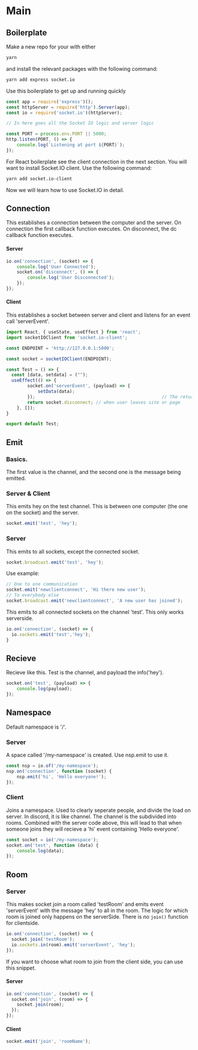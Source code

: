 
# Main

## Boilerplate

Make a new repo for your with either

```bash
yarn
```

and install the relevant packages with the following command:

```bash
yarn add express socket.io
```

Use this boilerplate to get up and running quickly

```javascript
const app = require('express')();
const httpServer = require('http').Server(app);
const io = require('socket.io')(httpServer);

// In here goes all the Socket IO logic and server logic

const PORT = process.env.PORT || 5000;
http.listen(PORT, () => {
    console.log(`Listening at port ${PORT}`);
});
```

For React boilerplate see the client connection in the next section. You will want to install Socket.IO client. Use the following command:

```bash
yarn add socket.io-client
```

Now we will learn how to use Socket.IO in detail.

## Connection

This establishes a connection between the computer and the server. On connection the first callback function executes. On disconnect, the dc callback function executes.

#### Server

```javascript
io.on('connection', (socket) => {
    console.log('User Connected');
    socket.on('disconnect', () => {
        console.log('User Disconnected');
    });
});
```

#### Client

This establishes a socket between server and client and listens for an event call 'serverEvent'.

```javascript
import React, { useState, useEffect } from 'react';
import socketIOClient from 'socket.io-client';

const ENDPOINT = 'http://127.0.0.1:5000';

const socket = socketIOClient(ENDPOINT);

const Test = () => {
  const [data, setdata] = ("");
  useEffect(() => {
        socket.on('serverEvent', (payload) => {
            setData(data);
        });                                                // The return function in useEffect is executed
        return socket.disconnect; // when user leaves site or page
    }, []);
}

export default Test;
```

## Emit

### Basics.

The first value is the channel, and the second one is the message being emitted.

### Server & Client

This emits hey on the test channel. This is between one computer \(the one on the socket\) and the server.

```javascript
socket.emit('test', 'hey');
```

### Server

This emits to all sockets, except the connected socket.

```javascript
socket.broadcast.emit('test', 'hey');
```

Use example:

```javascript
// One to one communication
socket.emit('newclientconnect', 'Hi there new user');
// To everybody else
socket.broadcast.emit('newclientconnect', 'A new user has joined');
```

This emits to all connected sockets on the channel 'test'. This only works serverside.

```javascript
io.on('connection', (socket) => {
  io.sockets.emit('test','hey');
}
```

## Recieve

Recieve like this. Test is the channel, and payload the info\('hey'\).

```javascript
socket.on('test', (payload) => {
    console.log(payload);
});
```

## Namespace

Default namespace is '/'.

### Server

A space called '/my-namespace' is created. Use nsp.emit to use it.

```javascript
const nsp = io.of('/my-namespace');
nsp.on('connection', function (socket) {
    nsp.emit('hi', 'Hello everyone!');
});
```

### Client

Joins a namespace. Used to clearly seperate people, and divide the load on server. In discord, it is like channel. The channel is the subdivided into rooms. Combined with the server code above, this will lead to that when someone joins they will recieve a 'hi' event containing 'Hello everyone'.

```javascript
const socket = io('/my-namespace');
socket.on('test', function (data) {
    console.log(data);
});
```

## Room

### Server

This makes socket join a room called 'testRoom' and emits event 'serverEvent' with the message 'hey' to all in the room. The logic for which room is joined only happens on the serverSide. There is no `join()` function for clientside.

```javascript
io.on('connection', (socket) => {
  socket.join('testRoom');
  io.sockets.in(room).emit('serverEvent', 'hey');
});
```

If you want to choose what room to join from the client side, you can use this snippet.

#### Server

```javascript
io.on('connection', (socket) => {
  socket.on('join', (room) => {
    socket.join(room);
  });
});
```

#### Client

```javascript
socket.emit('join', 'roomName');
```

